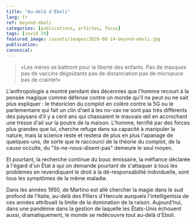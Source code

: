 ```yaml
---
title: "Au-delà d'Eboli"
lang: fr
ref: beyond-eboli
categories: [publications, articles, focus]
tags: [covid 19]
featured_image: /assets/images/2020-08-14-beyond-eboli.jpg
publication:
canonical:
---
```


> «Les mères se battront pour la liberté des enfants. Pas de masques pas de vaccins dégoûtants pas de distanciation pas de micropuce pas de crainte!»

L'anthropologie a montré pendant des décennies que l'homme recourt à la pensée magique comme défense contre un monde qu'il ne peut ou ne sait plus expliquer : le théoricien du complot en colère contre la 5G ou le parlementaire qui fait un clin d'œil à les no-vax ne sont pas très différents des paysans d'il y a cent ans qui chassaient le mauvais œil en accrochant une tresse d'ail sur la poutre de la maison. L'homme, terrifié par des forces plus grandes que lui, cherche refuge dans sa capacité à manipuler la nature, mais la science reste et restera de plus en plus l'apanage de quelques-uns, de sorte que le raccourci de la théorie du complot, de la cause occulte, du "ils-ne-nous-disent-pas" demeure le seul moyen.

Et pourtant, la recherche continue du bouc émissaire, la méfiance déclarée à l'égard d'un État à qui on demande pourtant de s'attaquer à tous les problèmes en revendiquant le droit à la dé-responsabilité individuelle, sont tous les symptômes de la même maladie.

Dans les années 1950, de Martino est allé chercher la magie dans le sud profond de l'Italie, au-delà des Piliers d'Hercule auxquels l'intelligentsia de ces années attribuait la limite de la domination de la raison. Aujourd'hui, dans une pandémie dans la gestion de laquelle les États-Unis échouent aussi, dramatiquement, le monde se redécouvre tout au-delà d'Eboli.
